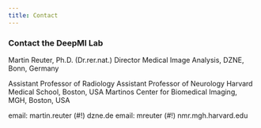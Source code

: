 ```yaml
---
title: Contact
---
```



### Contact the DeepMI Lab

Martin Reuter, Ph.D. (Dr.rer.nat.)
Director Medical Image Analysis, DZNE, Bonn, Germany

Assistant Professor of Radiology
Assistant Professor of Neurology
Harvard Medical School, Boston, USA
Martinos Center for Biomedical Imaging, MGH, Boston, USA

email: martin.reuter (#!) dzne.de
email: mreuter (#!) nmr.mgh.harvard.edu


